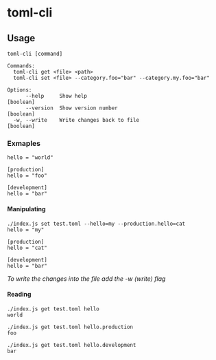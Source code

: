 # toml-cli

## Usage

```
toml-cli [command]

Commands:
  toml-cli get <file> <path>
  toml-cli set <file> --category.foo="bar" --category.my.foo="bar"

Options:
      --help     Show help                                             [boolean]
      --version  Show version number                                   [boolean]
  -w, --write    Write changes back to file                            [boolean]
```

### Exmaples

```
hello = "world"

[production]
hello = "foo"

[development]
hello = "bar"
```

#### Manipulating

```
./index.js set test.toml --hello=my --production.hello=cat
hello = "my"

[production]
hello = "cat"

[development]
hello = "bar"
```

*To write the changes into the file add the -w (write) flag*

#### Reading

```
./index.js get test.toml hello
world
```

```
./index.js get test.toml hello.production
foo
```

```
./index.js get test.toml hello.development
bar
```
